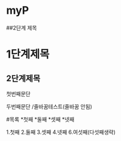 # myP
##2단계 제목

1단계제목
=====
2단계제목
-----

첫번째문단

두번째문단
/줄바꿈테스트(줄바꿈 안됨)

#목록
*첫째
*둘째
*셋째
*넷째

1.첫째
2.둘째
3.셋째
4.넷째
6.여섯째(다섯째생략)

